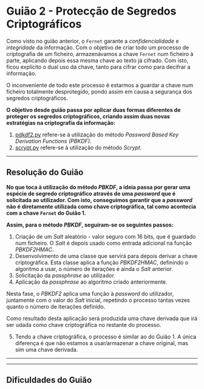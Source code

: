 # Guião 2 - Protecção de Segredos Criptográficos

Como visto no guião anterior, o ```Fernet``` garante a *confidencialidade* e *integridade* da informação. Com o objetivo de criar todo um processo de criptografia de um ficheiro, armazenávamos a chave ```Fernet``` num ficheiro à parte, aplicando depois essa mesma chave ao texto já cifrado.
Com isto, ficou explícito o dual uso da chave, tanto para cifrar como para decifrar a informação.

O inconveniente de todo este processo é estarmos a guardar a chave num ficheiro totalmente desprotegido, pondo assim em causa a segurança dos segredos criptográficos.

**O objetivo desde guião passa por aplicar duas formas diferentes de proteger os segredos criptográficos, criando assim duas novas estratégias na criptografia da informação:**

1. [pdkdf2.py](pdkdf2.py) refere-se à utilização do método *Password Based Key Derivation Functions (PBKDF)*.
2. [scrypt.py](scrypt.py) refere-se à utilização do método *Scrypt*.

--- 

## Resolução do Guião

**No que toca à utilização do método *PBKDF*, a ideia passa por gerar uma espécie de segredo criptográfico através de uma *password* que é solicitada ao utilizador. Com isto, conseguimos garantir que a *password* não é diretamente utilizada como chave criptográfica, tal como acontecia com a chave ```Fernet``` do Guião 1.**

**Assim, para o método *PBKDF*, seguiram-se os seguintes passos:**

1. Criação de um *Salt* aleatório - valor seguro com 16 bits, que é guardado num ficheiro. O *Salt* é depois usado como entrada adicional na função *PBKDF2HMAC*.
2. Desenvolvimento de uma classe que servirá para depois derivar a chave criptográfica. Esta classe aplica a função *PBKDF2HMAC*, definindo o algoritmo a usar, o número de iterações e ainda o *Salt* anterior.
3. Solicitação da *passphrase* ao utilizador.
4. Aplicação da *passphrase* ao algoritmo criado anteriormente. 

Nesta fase, o *PBKDF2* aplica uma função à *password* do utilizador, juntamente com o valor do *Salt* inicial, repetindo o processo tantas vezes quanto o número de iterações definido.

Como resultado desta aplicação será produzida uma chave derivada que irá ser udada como chave criptográfica no restante do processo.

5. Tendo a chave criptográfica, o processo é similar ao do Guião 1. A única diferença é que não estamos a usar/armazenar a chave original, mas sim uma chave derivada.


---

---

## Dificuldades do Guião
 
